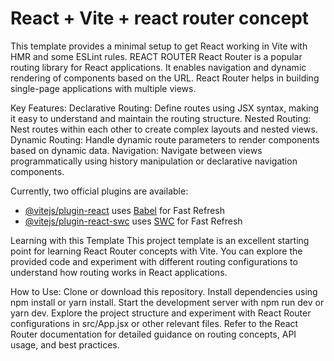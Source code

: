 # React + Vite + react router concept

This template provides a minimal setup to get React working in Vite with HMR and some ESLint rules.
REACT ROUTER
React Router is a popular routing library for React applications. It enables navigation and dynamic rendering of components based on the URL. React Router helps in building single-page applications with multiple views.

Key Features:
Declarative Routing: Define routes using JSX syntax, making it easy to understand and maintain the routing structure.
Nested Routing: Nest routes within each other to create complex layouts and nested views.
Dynamic Routing: Handle dynamic route parameters to render components based on dynamic data.
Navigation: Navigate between views programmatically using history manipulation or declarative navigation components.

Currently, two official plugins are available:

- [@vitejs/plugin-react](https://github.com/vitejs/vite-plugin-react/blob/main/packages/plugin-react/README.md) uses [Babel](https://babeljs.io/) for Fast Refresh
- [@vitejs/plugin-react-swc](https://github.com/vitejs/vite-plugin-react-swc) uses [SWC](https://swc.rs/) for Fast Refresh

Learning with this Template
This project template is an excellent starting point for learning React Router concepts with Vite. You can explore the provided code and experiment with different routing configurations to understand how routing works in React applications.

How to Use:
Clone or download this repository.
Install dependencies using npm install or yarn install.
Start the development server with npm run dev or yarn dev.
Explore the project structure and experiment with React Router configurations in src/App.jsx or other relevant files.
Refer to the React Router documentation for detailed guidance on routing concepts, API usage, and best practices.



